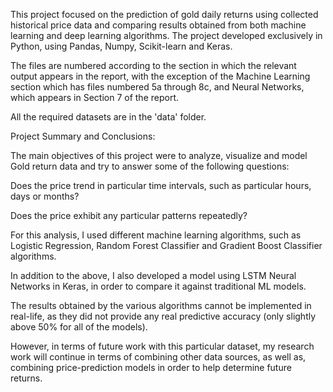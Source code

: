 This project focused on the prediction of gold daily returns using collected historical price data and comparing results obtained from both machine learning and deep learning algorithms. The project developed exclusively in Python, using Pandas, Numpy, Scikit-learn and Keras.

The files are numbered according to the section in which the relevant output appears in the report, with the exception of the Machine Learning section which has files numbered 5a through 8c, and Neural Networks, which appears in Section 7 of the report.

All the required datasets are in the 'data' folder.

Project Summary and Conclusions:

The main objectives of this project were to analyze, visualize and model Gold return data and try to answer some of the following questions:

Does the price trend in particular time intervals, such as particular hours, days or months?

Does the price exhibit any particular patterns repeatedly?

For this analysis, I used different machine learning algorithms, such as Logistic Regression, Random Forest Classifier and Gradient Boost Classifier algorithms. 

In addition to the above, I also developed a model using LSTM Neural Networks in Keras, in order to compare it against traditional ML models. 

The results obtained by the various algorithms cannot be implemented in real-life, as they did not provide any real predictive accuracy (only slightly above 50% for all of the models). 

However, in terms of future work with this particular dataset, my research work will continue in terms of combining other data sources, as well as, combining price-prediction models in order to help determine future returns.
